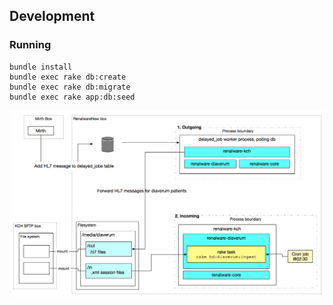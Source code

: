 
## Development

### Running

```
bundle install
bundle exec rake db:create
bundle exec rake db:migrate
bundle exec rake app:db:seed

```

![diagram](./diagram.png "Diag")
